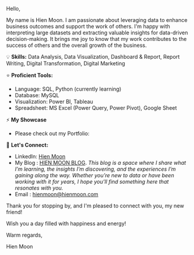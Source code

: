 Hello,

My name is Hien Moon. I am passionate about leveraging data to enhance business outcomes and support the work of others. I'm happy with interpreting large datasets and extracting valuable insights for data-driven decision-making. It brings me joy to know that my work contributes to the success of others and the overall growth of the business.

💡 **Skills:** Data Analysis, Data Visualization, Dashboard & Report, Report Writing, Digital Transformation, Digital Marketing

⭐ **Proficient Tools:** 
+ Language: SQL, Python (currently learning)
+ Database: MySQL
+ Visualization: Power BI, Tableau
+ Spreadsheet: MS Excel (Power Query, Power Pivot), Google Sheet

⚡ **My Showcase**
+ Please check out my Portfolio:

👋 **Let's Connect:**
+ LinkedIn: [Hien Moon](https://www.linkedin.com/in/hiennt1017/)
+ My Blog : [HIEN MOON BLOG](https://hienmoon.com/?utm_source=github&utm_medium=readme). _This blog is a space where I share what I’m learning, the insights I’m discovering, and the experiences I’m gaining along the way. Whether you’re new to data or have been working with it for years, I hope you’ll find something here that resonates with you._
+ Email : hienmoon@hienmoon.com


Thank you for stopping by, and I'm pleased to connect with you, my new friend!

Wish you a day filled with happiness and energy!

Warm regards,

Hien Moon
